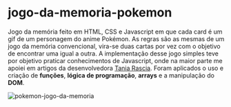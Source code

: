 # jogo-da-memoria-pokemon
Jogo da memória feito em HTML, CSS e Javascript em que cada card é um gif de um personagem do anime Pokémon. As regras são as mesmas de um jogo da memória convencional, vira-se duas cartas por vez com o objetivo de encontrar uma igual a outra. A implementação desse jogo simples teve por objetivo praticar conhecimentos de Javascript, onde na maior parte me apoiei em artigos da desenvolvedora [Tania Rascia](https://www.taniarascia.com/). Foram aplicados o uso e criação de **funções**, **lógica de programação**, **arrays** e a manipulação do **DOM**. 

![pokemon-jogo-da-memoria](https://user-images.githubusercontent.com/47642674/61081349-58009f80-a3fd-11e9-8c2f-4cd585849a51.gif)
